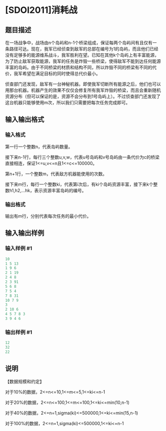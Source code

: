 # [SDOI2011]消耗战

## 题目描述

在一场战争中，战场由n个岛屿和n-1个桥梁组成，保证每两个岛屿间有且仅有一条路径可达。现在，我军已经侦查到敌军的总部在编号为1的岛屿，而且他们已经没有足够多的能源维系战斗，我军胜利在望。已知在其他k个岛屿上有丰富能源，为了防止敌军获取能源，我军的任务是炸毁一些桥梁，使得敌军不能到达任何能源丰富的岛屿。由于不同桥梁的材质和结构不同，所以炸毁不同的桥梁有不同的代价，我军希望在满足目标的同时使得总代价最小。

侦查部门还发现，敌军有一台神秘机器。即使我军切断所有能源之后，他们也可以用那台机器。机器产生的效果不仅仅会修复所有我军炸毁的桥梁，而且会重新随机资源分布（但可以保证的是，资源不会分布到1号岛屿上）。不过侦查部门还发现了这台机器只能够使用m次，所以我们只需要把每次任务完成即可。

## 输入输出格式

### 输入格式

第一行一个整数n，代表岛屿数量。

接下来n-1行，每行三个整数u,v,w，代表u号岛屿和v号岛屿由一条代价为c的桥梁直接相连，保证1<=u,v<=n且1<=c<=100000。

第n+1行，一个整数m，代表敌方机器能使用的次数。

接下来m行，每行一个整数ki，代表第i次后，有ki个岛屿资源丰富，接下来k个整数h1,h2,…hk，表示资源丰富岛屿的编号。

### 输出格式

输出有m行，分别代表每次任务的最小代价。

## 输入输出样例

### 输入样例 #1

```cpp
10
1 5 13
1 9 6
2 1 19
2 4 8
2 3 91
5 6 8
7 5 4
7 8 31
10 7 9
3
2 10 6
4 5 7 8 3
3 9 4 6

```
### 输出样例 #1

```cpp
12
32
22

```
## 说明

【数据规模和约定】

对于10%的数据，2<=n<=10,1<=m<=5,1<=ki<=n-1

对于20%的数据，2<=n<=100,1<=m<=100,1<=ki<=min(10,n-1)

对于40%的数据，2<=n=1,sigma(ki)<=500000,1<=ki<=min(15,n-1)

对于100%的数据，2<=n=1,sigma(ki)<=500000,1<=ki<=n-1

